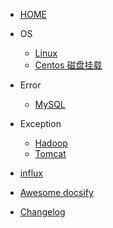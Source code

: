 - [HOME](/)

<!-- - 计算机基础
  - [操作系统](/操作系统.md)
  - [计算机网络](/计算机网络.md)
  - [计算机组成原理](/计算机组成原理.md)

- 设计模式
  - [Mysql](/Pattern-Model/单例模式.md)
 -->
- OS
  - [Linux](/OS/Linux.md)
  - [Centos 磁盘挂载](/OS/Centos磁盘挂载.md)
- Error
  - [MySQL](/Error/MySQL.md)

- Exception
  - [Hadoop](/Exception/Hadoop.md)
  - [Tomcat](/Exception/Tomcat.md)

- [influx](influx.md)
- [Awesome docsify](awesome.md)
- [Changelog](changelog.md)
